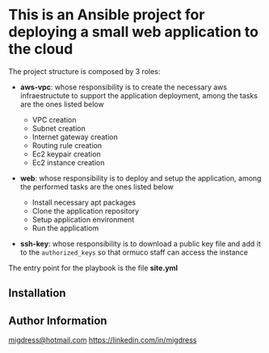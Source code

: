 This is an Ansible project for deploying a small web application to the cloud
=========

The project structure is composed by 3 roles: 

* **aws-vpc**: whose responsibility is to create the necessary aws infraestructute to
  support the application deployment, among the tasks are the ones listed below
  * VPC creation
  * Subnet creation
  * Internet gateway creation
  * Routing rule creation
  * Ec2 keypair creation
  * Ec2 instance creation

* **web**: whose responsibility is to deploy and setup the application, among
  the performed tasks are the ones listed below
  * Install necessary apt packages
  * Clone the application repository
  * Setup application environment
  * Run the applicatiom

* **ssh-key**: whose responsibility is to download a public key file and add it
  to the `authorized_keys` so that ormuco staff can access the instance

The entry point for the playbook is the file **site.yml**


Installation
------------------


Author Information
------------------

migdress@hotmail.com
https://linkedin.com/in/migdress
